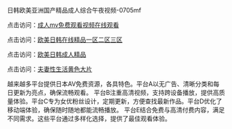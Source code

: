 日韩欧美亚洲国产精品成人综合午夜视频-0705mf

点击访问：<a href="https://rtj-3zo.pages.dev/">成人mv免费观看视频在线观看</a>

点击访问：<a href="https://vassv.pages.dev/">欧美日韩在线精品一区二区三区</a>

点击访问：<a href="https://gsd-agv.pages.dev/">欧美日韩成人精品</a>

点击访问：<a href="https://gda-c7m.pages.dev/">夫妻性生活黄色大片</a>

越来越多平台提供日本AV免费资源，各具特色。平台A以无广告、清晰分类和每日更新为亮点，确保流畅观看。
平台B注重高清视频，支持跨设备播放，提供高质量体验。平台C专为女优粉丝设计，定期更新，方便查找最新作品。平台D优化了移动端体验，确保随时随地都能流畅播放。
平台E结合免费与高清付费内容，满足不同需求。这些平台通过多样化选择，提供了最佳观看体验。

<span style="display:none;">[Canonical link](https://github.com/jj20250705/jj11 ）</span>


